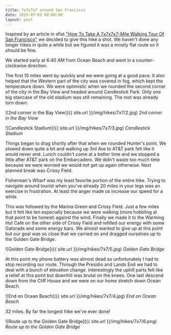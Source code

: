 ```yaml
---
title: 7x7x7x7 around San Francisco
date: 2015-07-03 00:00:00
layout: post
---
```

Inspired by an article in sfist ["How To Take A 7x7x7x7-Mile Walking Tour Of San Francisco"](http://sfist.com/2015/06/08/how_to_take_a_7x7x7x7-mile_walking.php) we decided to give
this hike a shot. We haven't done any longer hikes in quite a while but we figured it was a mostly flat route so it should be fine.

We started early at 6:40 AM from Ocean Beach and went in a counter-clockwise direction.

The first 10 miles went by quickly and we were going at a good pace. It also helped that the Western part of the city was covered in fog, which kept the temperature down.
We were optimistic when we rounded the second corner of the city in the Bay View and headed around Candlestick Park. Only one big staircase of the old stadium was still remaining.
The rest was already torn down.

<!--more-->

![2nd corner in the Bay View]({{ site.url }}/img/hikes/7x7/2.jpg)
*2nd corner in the Bay View*

![Candlestick Stadium]({{ site.url }}/img/hikes/7x7/3.jpg)
*Candlestick Stadium*

Things began to drag shortly after that when we rounded Hunter's point. We slowed down quite a bit and walking up 3rd Ave to AT&T park felt like it would never end.
Lunch couldn't come at a better time and we stopped a little after AT&T park on the Embarcadero. We didn't waste too much time because we were worried we would not get
up again otherwise. Next planned break was Crissy Field.

Fisherman's Wharf was my least favorite portion of the entire hike. Trying to navigate around tourist when you've already 20 miles in your legs was an exercise in frustration.
At least the anger made us increase our speed for a while.

This was followed by the Marina Green and Crissy Field. Just a few miles but it felt like ten especially because we were walking (more hobbling at that point to be honest) against the wind.
Finally we made it to the Warming Hut Cafe on the other side of Crissy Field and refilled our energy with some Gatorade and some energy bars. We almost wanted to give up at this point
but our goal was so close that we carried on and dragged ourselves up to the Golden Gate Bridge.

![Golden Gate Bridge]({{ site.url }}/img/hikes/7x7/5.jpg)
*Golden Gate Bridge*

At this point my phone battery was almost dead so unfortunately I had to stop recording our route. Through the Presidio and Lands End we had to deal with a bunch of elevation change.
Interestingly the uphill parts felt like a relief at this point but downhill was brutal on the knees. One last descend down from the Cliff House and we were on our home stretch down
Ocean Beach.

![End on Ocean Beach]({{ site.url }}/img/hikes/7x7/4.jpg)
*End on Ocean Beach*

32 miles. By far the longest hike we've ever done!

![Route up to the Golden Gate Bridge]({{ site.url }}/img/hikes/7x7/6.png)
*Route up to the Golden Gate Bridge*